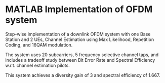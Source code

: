 # MATLAB Implementation of OFDM system

Step-wise implementation of a downlink OFDM system with one Base Station and 2 UEs, Channel Estimation using Max Likelihood, Repetition Coding, and 16QAM modulation.

The system uses 20 subcarriers, 5 frequency selective channel taps, and includes a tradeoff study between Bit Error Rate and Spectral Efficiency w.r.t. channel estimation pilots.

This system achieves a diversity gain of 3 and spectral efficiency of 1.667.
